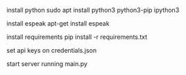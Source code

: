 install python
sudo apt install python3 python3-pip ipython3

install espeak
apt-get install espeak


install requirements
pip install -r requirements.txt

set api keys on credentials.json

start server running main.py
